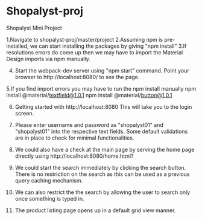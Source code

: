 # Shopalyst-proj
Shopalyst Mini Project


1.Navigate to shopalyst-proj/master/project
2.Assuming npm is pre-installed, we can start installing the packages by giving "npm install"
3.If resolutions errors do come up then we may have to import the Material Design imports via npm manually.

4. Start the webpack-dev server using "npm start" command.
Point your browser to http://localhost:8080/ to see the page.

5.If you find import errors you may have to run the npm install manually
npm install @material/textfield@1.0.1
npm install @material/button@1.0.1

6. Getting started with http://localhost:8080
This will take you to the login screen.

7. Please enter username and password as "shopalyst01" and "shopalyst01" into the respective text fields.
Some default validations are in place to check for minimal functionalities.


8. We could also have a check at the main page by serving the home page directly using http://localhost:8080/home.html?

9. We could start the search immediately by clicking the search button. There is no restriction on the search as this can be used as a previous query caching mechanism.

10. We can also restrict the the search by allowing the user to search only once something is typed in.

11. The product listing page opens up in a default grid view manner. 


